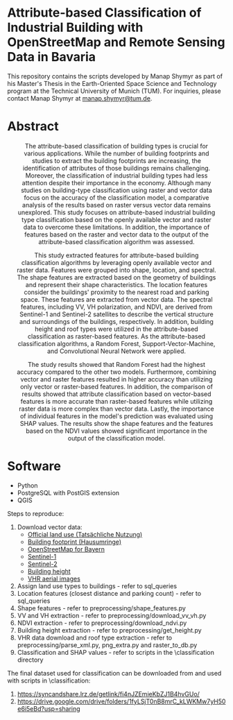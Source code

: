 # Attribute-based Classification of Industrial Building with OpenStreetMap and Remote Sensing Data in Bavaria
This repository contains the scripts developed by Manap Shymyr as part of his Master's Thesis in the Earth-Oriented Space Science and Technology program at the Technical University of Munich (TUM). For inquiries, please contact Manap Shymyr at manap.shymyr@tum.de.

# Abstract
<div style="text-align: center; margin: 20px;">
  <p>
  The attribute-based classification of building types is crucial for various applications. While the number of building footprints and studies to extract the building footprints are increasing, the identification of attributes of those buildings remains challenging. Moreover, the classification of industrial building types had less attention despite their importance in the economy. Although many studies on building-type classification using raster and vector data focus on the accuracy of the classification model, a comparative analysis of the results based on raster versus vector data remains unexplored. This study focuses on attribute-based industrial building type classification based on the openly available vector and raster data to overcome these limitations. In addition, the importance of features based on the raster and vector data to the output of the attribute-based classification algorithm was assessed.
</p>
  <p>
  This study extracted features for attribute-based building classification algorithms by leveraging openly available vector and raster data. Features were grouped into shape, location, and spectral. The shape features are extracted based on the geometry of buildings and represent their shape characteristics. The location features consider the buildings' proximity to the nearest road and parking space. These features are extracted from vector data. The spectral features, including VV, VH polarization, and NDVI, are derived from Sentinel-1 and Sentinel-2 satellites to describe the vertical structure and surroundings of the buildings, respectively. In addition, building height and roof types were utilized in the attribute-based classification as raster-based features. As the attribute-based classification algorithms, a Random Forest, Support-Vector-Machine, and Convolutional Neural Network were applied.
</p>
  <p>
  The study results showed that Random Forest had the highest accuracy compared to the other two models. Furthermore, combining vector and raster features resulted in higher accuracy than utilizing only vector or raster-based features. In addition, the comparison of results showed that attribute classification based on vector-based features is more accurate than raster-based features while utilizing raster data is more complex than vector data. Lastly, the importance of individual features in the model's prediction was evaluated using SHAP values. The results show the shape features and the features based on the NDVI values showed significant importance in the output of the classification model.
  </p>
</div>

# Software
* Python
* PostgreSQL with PostGIS extension
* QGIS

Steps to reproduce:
1. Download vector data:
    * [Official land use (Tatsächliche Nutzung)](https://geodaten.bayern.de/opengeodata/OpenDataDetail.html?pn=tatsaechlichenutzung)
    * [Building footprint (Hausumringe)](https://geodaten.bayern.de/opengeodata/OpenDataDetail.html?pn=hausumringe)
    * [OpenStreetMap for Bayern](https://download.geofabrik.de/europe/germany/bayern.html)
    * [Sentinel-1](https://planetarycomputer.microsoft.com/dataset/sentinel-1-rtc)
    * [Sentinel-2](https://planetarycomputer.microsoft.com/dataset/sentinel-2-l2a)
    * [Building height](https://geoservice.dlr.de/web/maps/eoc:wsf3d)
    * [VHR aerial images](https://geodaten.bayern.de/opengeodata/OpenDataDetail.html?pn=dop40)
2. Assign land use types to buildings - refer to sql_queries 
3. Location features (closest distance and parking count) - refer to sql_queries
4. Shape features - refer to preprocessing/shape_features.py
5. VV and VH extraction - refer to preprocessing/download_vv_vh.py
6. NDVI extraction - refer to preprocessing/download_ndvi.py
7. Building height extraction - refer to preprocessing/get_height.py
8. VHR data download and roof type extraction - refer to preprocessing/parse_xml.py, png_extra.py and raster_to_db.py
9. Classification and SHAP values - refer to scripts in the \classification directory


The final dataset used for classification can be downloaded from and used with scripts in \classification:
1. https://syncandshare.lrz.de/getlink/fi4nJZEmieKbZJ1B4hvGUo/
2. https://drive.google.com/drive/folders/1fyLSjT0nB8mrC_kLWKMw7yH50e6i5eBd?usp=sharing
